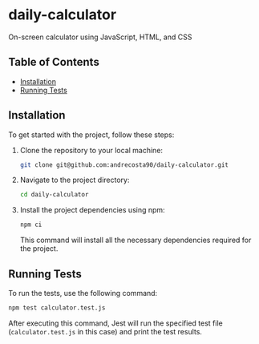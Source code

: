 # daily-calculator

On-screen calculator using JavaScript, HTML, and CSS

## Table of Contents

- [Installation](#installation)
- [Running Tests](#running-tests)

## Installation

To get started with the project, follow these steps:
1. Clone the repository to your local machine:

    ```bash
    git clone git@github.com:andrecosta90/daily-calculator.git
    ```
1. Navigate to the project directory:

    ```bash
    cd daily-calculator
    ```
1. Install the project dependencies using npm:

    ```bash
    npm ci
    ```
    This command will install all the necessary dependencies required for the project.

## Running Tests

To run the tests, use the following command:
```bash
npm test calculator.test.js
```

After executing this command, Jest will run the specified test file (`calculator.test.js` in this case) and print the test results.

